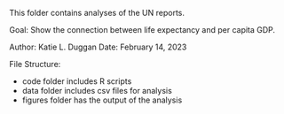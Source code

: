 This folder contains analyses of the UN reports.

Goal: Show the connection between life expectancy and per capita GDP.

Author: Katie L. Duggan
Date: February 14, 2023

File Structure:
- code folder includes R scripts
- data folder includes csv files for analysis
- figures folder has the output of the analysis

